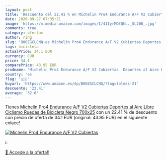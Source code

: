 ```yaml
---
layout: post
title: 'Descuento del 22.41 % en Michelin Pro4 Endurance A/F V2 Cubiertas'
date: 2020-09-27 07:35:21
image: 'https://m.media-amazon.com/images/I/41IyrMDfQhL._SL200_.jpg'
comments: true
category: ofertas
author: ring
slug: 'B00ZGCLCNQ-es Michelin Pro4 Endurance A/F V2 Cubiertas Deportes al Aire...'
tags: bicicleta
actualPrice: 34.1 EUR
currency: EUR
price: 34.1
comparePrice: 43.95 EUR
prodname: 'Michelin Pro4 Endurance A/F V2 Cubiertas  Deportes al Aire Libre  Ciclismo Ruedas de Bicicleta  Negro  700x25'
country: 'es'
flag: '🇪🇸'
buyurl: 'https://www.amazon.es/dp/B00ZGCLCNQ/?tag=tolees-21'
descuento: '22.41'
average: '32.6'
---
```


Tienes [Michelin Pro4 Endurance A/F V2 Cubiertas  Deportes al Aire Libre  Ciclismo Ruedas de Bicicleta  Negro  700x25](https://www.amazon.es/dp/B00ZGCLCNQ/?tag=tolees-21) con un 22.41 % de descuento con precio de oferta de 34.1 EUR (original: 43.95 EUR) en el siguiente enlace!

[![Michelin Pro4 Endurance A/F V2 Cubiertas](https://m.media-amazon.com/images/I/41IyrMDfQhL._SL200_.jpg)](https://www.amazon.es/dp/B00ZGCLCNQ/?tag=tolees-21)

ℹ️:


[🛒 Accede a la oferta!!](https://www.amazon.es/dp/B00ZGCLCNQ/?tag=tolees-21)
